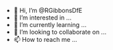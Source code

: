 - 👋 Hi, I’m @RGibbonsDfE
- 👀 I’m interested in ...
- 🌱 I’m currently learning ...
- 💞️ I’m looking to collaborate on ...
- 📫 How to reach me ...

<!---
RGibbonsDfE/RGibbonsDfE is a ✨ special ✨ repository because its `README.md` (this file) appears on your GitHub profile.
You can click the Preview link to take a look at your changes.
--->
